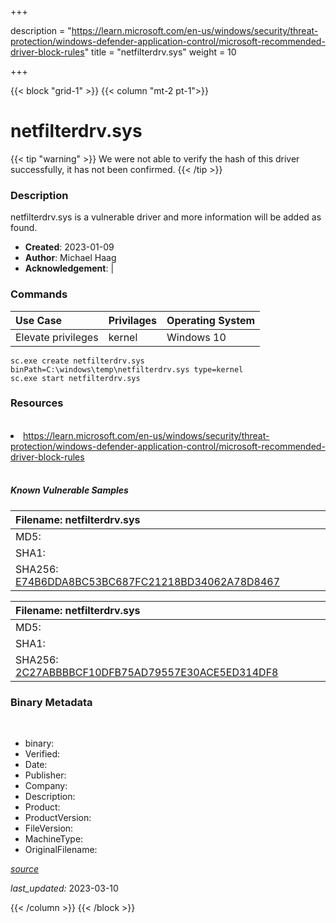 +++

description = "https://learn.microsoft.com/en-us/windows/security/threat-protection/windows-defender-application-control/microsoft-recommended-driver-block-rules"
title = "netfilterdrv.sys"
weight = 10

+++


{{< block "grid-1" >}}
{{< column "mt-2 pt-1">}}




# netfilterdrv.sys 


{{< tip "warning" >}}
We were not able to verify the hash of this driver successfully, it has not been confirmed.
{{< /tip >}}




### Description


netfilterdrv.sys is a vulnerable driver and more information will be added as found.


- **Created**: 2023-01-09
- **Author**: Michael Haag
- **Acknowledgement**:  | [](https://twitter.com/)

### Commands

| Use Case | Privilages | Operating System | 
|:---- | ---- | ---- |
| Elevate privileges | kernel | Windows 10 |

```
sc.exe create netfilterdrv.sys binPath=C:\windows\temp\netfilterdrv.sys type=kernel
sc.exe start netfilterdrv.sys
```

### Resources
<br>


<li><a href=" https://learn.microsoft.com/en-us/windows/security/threat-protection/windows-defender-application-control/microsoft-recommended-driver-block-rules"> https://learn.microsoft.com/en-us/windows/security/threat-protection/windows-defender-application-control/microsoft-recommended-driver-block-rules</a></li>


<br>


##### Known Vulnerable Samples

| Filename: netfilterdrv.sys |
|:---- |
|MD5: <a href="https://www.virustotal.com/gui/file/{&#39;Filename&#39;: &#39;netfilterdrv.sys&#39;, &#39;MD5&#39;: &#39;&#39;, &#39;SHA1&#39;: &#39;&#39;, &#39;SHA256&#39;: &#39;E74B6DDA8BC53BC687FC21218BD34062A78D8467&#39;}"></a>|
|SHA1: <a href="https://www.virustotal.com/gui/file/{&#39;Filename&#39;: &#39;netfilterdrv.sys&#39;, &#39;MD5&#39;: &#39;&#39;, &#39;SHA1&#39;: &#39;&#39;, &#39;SHA256&#39;: &#39;E74B6DDA8BC53BC687FC21218BD34062A78D8467&#39;}"></a>|
|SHA256: <a href="https://www.virustotal.com/gui/file/{&#39;Filename&#39;: &#39;netfilterdrv.sys&#39;, &#39;MD5&#39;: &#39;&#39;, &#39;SHA1&#39;: &#39;&#39;, &#39;SHA256&#39;: &#39;E74B6DDA8BC53BC687FC21218BD34062A78D8467&#39;}">E74B6DDA8BC53BC687FC21218BD34062A78D8467</a>|

| Filename: netfilterdrv.sys |
|:---- |
|MD5: <a href="https://www.virustotal.com/gui/file/{&#39;Filename&#39;: &#39;netfilterdrv.sys&#39;, &#39;MD5&#39;: &#39;&#39;, &#39;SHA1&#39;: &#39;&#39;, &#39;SHA256&#39;: &#39;2C27ABBBBCF10DFB75AD79557E30ACE5ED314DF8&#39;}"></a>|
|SHA1: <a href="https://www.virustotal.com/gui/file/{&#39;Filename&#39;: &#39;netfilterdrv.sys&#39;, &#39;MD5&#39;: &#39;&#39;, &#39;SHA1&#39;: &#39;&#39;, &#39;SHA256&#39;: &#39;2C27ABBBBCF10DFB75AD79557E30ACE5ED314DF8&#39;}"></a>|
|SHA256: <a href="https://www.virustotal.com/gui/file/{&#39;Filename&#39;: &#39;netfilterdrv.sys&#39;, &#39;MD5&#39;: &#39;&#39;, &#39;SHA1&#39;: &#39;&#39;, &#39;SHA256&#39;: &#39;2C27ABBBBCF10DFB75AD79557E30ACE5ED314DF8&#39;}">2C27ABBBBCF10DFB75AD79557E30ACE5ED314DF8</a>|




### Binary Metadata
<br>

- binary: 
- Verified: 
- Date: 
- Publisher: 
- Company: 
- Description: 
- Product: 
- ProductVersion: 
- FileVersion: 
- MachineType: 
- OriginalFilename: 

[*source*](https://github.com/magicsword-io/LOLDrivers/tree/main/yaml/netfilterdrv.sys.yml)

*last_updated:* 2023-03-10


{{< /column >}}
{{< /block >}}
